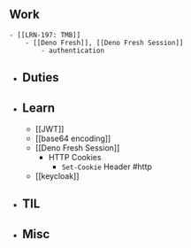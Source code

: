 ## Work
	- [[LRN-197: TMB]]
		- [[Deno Fresh]], [[Deno Fresh Session]]
			- authentication
- ## Duties
- ## Learn
	- [[JWT]]
	- [[base64 encoding]]
	- [[Deno Fresh Session]]
		- HTTP Cookies
			- `Set-Cookie` Header #http
	- [[keycloak]]
- ## TIL
- ## Misc